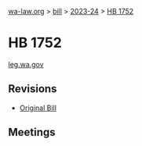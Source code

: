 [wa-law.org](/) > [bill](/bill/) > [2023-24](/bill/2023-24/) > [HB 1752](/bill/2023-24/hb/1752/)

# HB 1752
[leg.wa.gov](https://app.leg.wa.gov/billsummary?BillNumber=1752&Year=2023&Initiative=false)

## Revisions
* [Original Bill](1/)

## Meetings